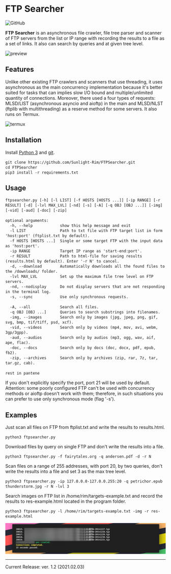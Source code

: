 FTP Searcher
=========
![GitHub](https://img.shields.io/github/license/Sunlight-Rim/FTPSearcher?color=green)

**FTP Searcher** is an asynchronous file crawler, file tree parser and scanner of FTP servers from the list or IP range with recording the results to a file as a set of links. It also can search by queries and at given tree level.

![preview](imgs/preview.png)

Features
--------
Unlike other existing FTP crawlers and scanners that use threading, it uses asynchronous as the main concurrency implementation because it's better suited for tasks that can implies slow I/O bound and multiple/unlimited quantity of connections. Moreover, there used a four types of requests: MLSD/LIST (asynchronous asyncio and aioftp) in the main and MLSD/NLST (ftplib with multithreading) as a reserve method for some servers. It also runs on Termux.

![termux](imgs/termux.png)

Installation
--------
Install [Python 3](https://www.python.org/downloads/) and [git](https://git-scm.com/downloads).

```
git clone https://github.com/Sunlight-Rim/FTPSearcher.git
cd FTPSearcher
pip3 install -r requirements.txt
```

Usage
--------

```
ftpsearcher.py [-h] [-l LIST] [-f HOSTS [HOSTS ...]] [-ip RANGE] [-r RESULT] [-d] [-lvl MAX_LVL] [-nd] [-s] [-A] [-q OBJ [OBJ ...]] [-img] [-vid] [-aud] [-doc] [-zip]

optional arguments:
  -h, --help            show this help message and exit
  -l LIST               Path to txt file with FTP target list in form 'host:port' (ftplist.txt by default).
  -f HOSTS [HOSTS ...]  Single or some target FTP with the input data as 'host:port'.
  -ip RANGE             Target IP range as 'start-end:port'.
  -r RESULT             Path to html-file for saving results (results.html by default). Enter '-r N' to cancel.
  -d, --download        Automatically downloads all the found files to the /downloads/ folder.
  -lvl MAX_LVL          Set up the maximum file tree level on FTP servers.
  -nd, --nodisplay      Do not display servers that are not responding in the terminal log.
  -s, --sync            Use only synchronous requests.

  -A, --all             Search all files.
  -q OBJ [OBJ ...]      Queries to search substrings into filenames.
  -img, --images        Search only by images (jpg, jpeg, png, gif, svg, bmp, tif/tiff, psd, xcf).
  -vid, --videos        Search only by videos (mp4, mov, avi, webm, 3gp/3gpp).
  -aud, --audios        Search only by audios (mp3, ogg, wav, aif, ape, flac).
  -doc, --docs          Search only by docs (doc, docx, pdf, epub, fb2).
  -zip, --archives      Search only by archives (zip, rar, 7z, tar, tar.gz, cab).

rest in pantene
```

If you don't explicitly specify the port, port 21 will be used by default.\
Attention: some poorly configured FTP can't be used with concurrency methods or aioftp doesn't work with them; therefore, in such situations you can prefer to use only synchronous mode (flag '-s').

Examples
--------

Just scan all files on FTP from ftplist.txt and write the results to results.html.
```
python3 ftpsearcher.py
```

Download files by query on single FTP and don't write the results into a file.
```
python3 ftpsearcher.py -f fairytales.org -q andersen.pdf -d -r N
```

Scan files on a range of 255 addresses, with port 20, by two queries, don't write the results into a file and set 3 as the max tree level.
```
python3 ftpsearcher.py -ip 127.0.0.0-127.0.0.255:20 -q petrichor.epub thunderstorm.jpg -r N -lvl 3
```

Search images on FTP list in /home/rim/targets-example.txt and record the results to res-example.html located in the program folder.
```
python3 ftpsearcher.py -l /home/rim/targets-example.txt -img -r res-example.html
```
![speed](imgs/seconds.png)

--------

Current Release: ver. 1.2 (2021.02.03)

